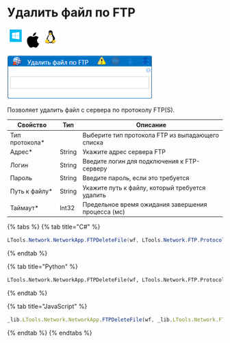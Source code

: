 # Удалить файл по FTP

![](../../../../resources/activities/basic/network/ftp/image-100-1-1-1-1-1-1-1-1-38.png)

![](../../../../resources/activities/basic/network/ftp/удалить-файл-по-ftp-fixed.png)

Позволяет удалить файл с сервера по протоколу FTP(S).

| Свойство        | Тип    | Описание                                           |
| --------------- | ------ | -------------------------------------------------- |
| Тип протокола\* |        | Выберите тип протокола FTP из выпадающего списка   |
| Адрес\*         | String | Укажите адрес сервера FTP                          |
| Логин           | String | Введите логин для подключения к FTP-серверу        |
| Пароль          | String | Введите пароль, если это требуется                 |
| Путь к файлу\*  | String | Укажите путь к файлу, который требуется удалить    |
| Таймаут\*       | Int32  | Предельное время ожидания завершения процесса (мс) |

{% tabs %}
{% tab title="C#" %}
```csharp
LTools.Network.NetworkApp.FTPDeleteFile(wf, LTools.Network.FTP.ProtocolTypes.FTPS, "server", "login", "password", "folder/file.txt");
```
{% endtab %}

{% tab title="Python" %}
```python
LTools.Network.NetworkApp.FTPDeleteFile(wf, LTools.Network.FTP.ProtocolTypes.FTPS, "server", "login", "password", "folder/file.txt")
```
{% endtab %}

{% tab title="JavaScript" %}
```javascript
_lib.LTools.Network.NetworkApp.FTPDeleteFile(wf, _lib.LTools.Network.FTP.ProtocolTypes.FTPS, "server", "login", "password", "folder/file.txt")
```
{% endtab %}
{% endtabs %}
